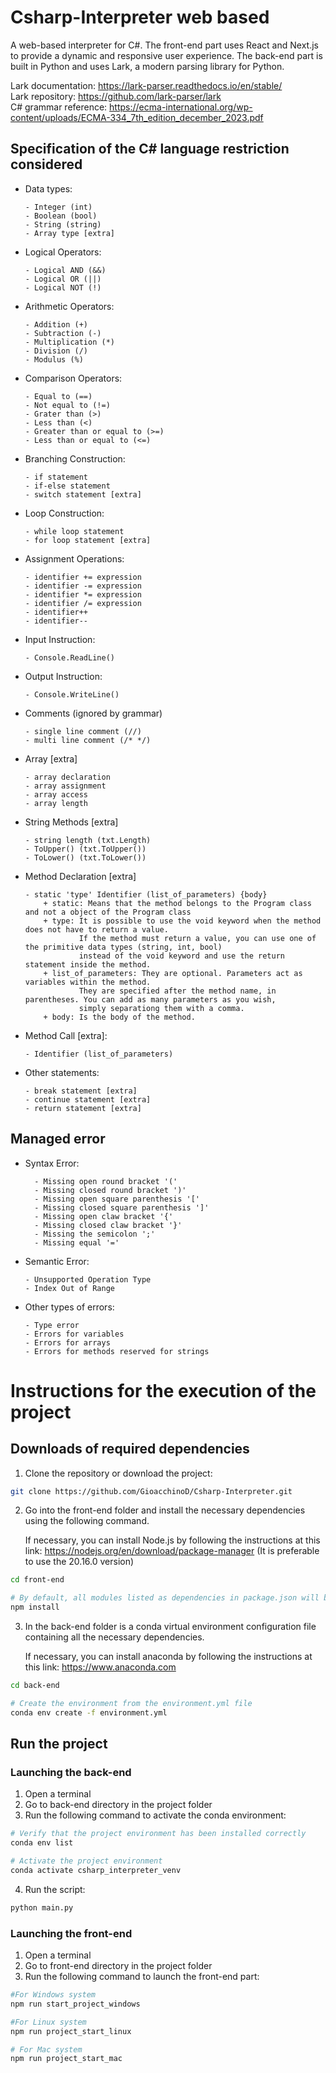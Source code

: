 # Csharp-Interpreter web based

A web-based interpreter for C#. 
The front-end part uses React and Next.js to provide a dynamic and responsive user experience. 
The back-end part is built in Python and uses Lark, a modern parsing library for Python.

Lark documentation: https://lark-parser.readthedocs.io/en/stable/ \
Lark repository: https://github.com/lark-parser/lark \
C# grammar reference: https://ecma-international.org/wp-content/uploads/ECMA-334_7th_edition_december_2023.pdf

## Specification of the C# language restriction considered

* Data types:

      - Integer (int)
      - Boolean (bool)
      - String (string)
      - Array type [extra]

* Logical Operators:

      - Logical AND (&&)
      - Logical OR (||)
      - Logical NOT (!)

* Arithmetic Operators: 
  
      - Addition (+)
      - Subtraction (-)
      - Multiplication (*)
      - Division (/)
      - Modulus (%)

* Comparison Operators:

      - Equal to (==)
      - Not equal to (!=)
      - Grater than (>)
      - Less than (<)
      - Greater than or equal to (>=)
      - Less than or equal to (<=)

* Branching Construction:

      - if statement
      - if-else statement
      - switch statement [extra]

* Loop Construction:

      - while loop statement
      - for loop statement [extra]

* Assignment Operations:

      - identifier += expression
      - identifier -= expression
      - identifier *= expression
      - identifier /= expression
      - identifier++
      - identifier--

* Input Instruction:

      - Console.ReadLine()

* Output Instruction:

      - Console.WriteLine()

* Comments (ignored by grammar)

      - single line comment (//)
      - multi line comment (/* */)

* Array [extra]

      - array declaration 
      - array assignment
      - array access
      - array length

* String Methods [extra]

      - string length (txt.Length)
      - ToUpper() (txt.ToUpper())
      - ToLower() (txt.ToLower())

* Method Declaration [extra]

      - static 'type' Identifier (list_of_parameters) {body}
          + static: Means that the method belongs to the Program class and not a object of the Program class
          + type: It is possible to use the void keyword when the method does not have to return a value. 
                  If the method must return a value, you can use one of the primitive data types (string, int, bool)
                  instead of the void keyword and use the return statement inside the method.
          + list_of_parameters: They are optional. Parameters act as variables within the method.
                  They are specified after the method name, in parentheses. You can add as many parameters as you wish,
                  simply separationg them with a comma.
          + body: Is the body of the method.

* Method Call [extra]:

      - Identifier (list_of_parameters)

* Other statements:

      - break statement [extra]
      - continue statement [extra]
      - return statement [extra]

## Managed error

* Syntax Error:
      
        - Missing open round bracket '('
        - Missing closed round bracket ')'
        - Missing open square parenthesis '['
        - Missing closed square parenthesis ']'
        - Missing open claw bracket '{'
        - Missing closed claw bracket '}'
        - Missing the semicolon ';'
        - Missing equal '='

* Semantic Error:

      - Unsupported Operation Type
      - Index Out of Range

* Other types of errors:

      - Type error
      - Errors for variables
      - Errors for arrays
      - Errors for methods reserved for strings

# Instructions for the execution of the project

## Downloads of required dependencies
1. Clone the repository or download the project:
```bash 
git clone https://github.com/GioacchinoD/Csharp-Interpreter.git
```

2. Go into the front-end folder and install the necessary dependencies using the following command. 

    If necessary, you can install Node.js by following the instructions at this link: https://nodejs.org/en/download/package-manager (It is preferable to use the 20.16.0 version)
```bash         
cd front-end

# By default, all modules listed as dependencies in package.json will be installed.
npm install
```
3. In the back-end folder is a conda virtual environment configuration file containing all the necessary dependencies. 

    If necessary, you can install anaconda by following the instructions at this link: https://www.anaconda.com 
```bash 
cd back-end

# Create the environment from the environment.yml file
conda env create -f environment.yml
```
## Run the project

### Launching the back-end

1. Open a terminal
2. Go to back-end directory in the project folder
3. Run the following command to activate the conda environment:
```bash 
# Verify that the project environment has been installed correctly
conda env list  

# Activate the project environment
conda activate csharp_interpreter_venv  
```

4. Run the script:
```bash     
python main.py
```
### Launching the front-end

1. Open a terminal
2. Go to front-end directory in the project folder
3. Run the following command to launch the front-end part:
```bash 
#For Windows system
npm run start_project_windows 

#For Linux system
npm run project_start_linux

# For Mac system
npm run project_start_mac 
```
